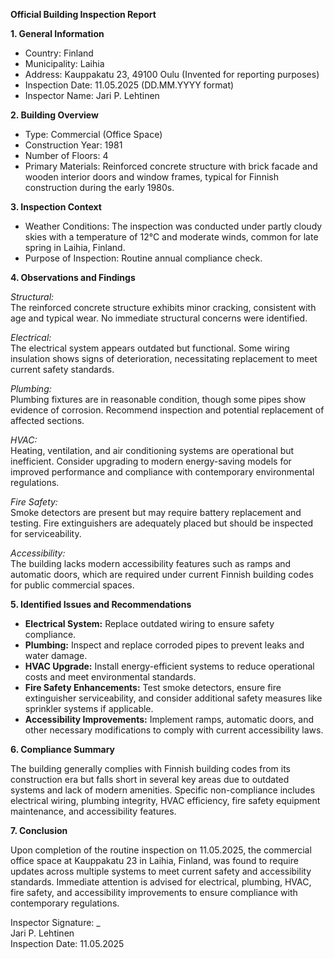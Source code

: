 **Official Building Inspection Report**

**1. General Information**

- Country: Finland
- Municipality: Laihia
- Address: Kauppakatu 23, 49100 Oulu (Invented for reporting purposes)
- Inspection Date: 11.05.2025 (DD.MM.YYYY format)
- Inspector Name: Jari P. Lehtinen

**2. Building Overview**

- Type: Commercial (Office Space)
- Construction Year: 1981
- Number of Floors: 4
- Primary Materials: Reinforced concrete structure with brick facade and wooden interior doors and window frames, typical for Finnish construction during the early 1980s.

**3. Inspection Context**

- Weather Conditions: The inspection was conducted under partly cloudy skies with a temperature of 12°C and moderate winds, common for late spring in Laihia, Finland.
- Purpose of Inspection: Routine annual compliance check.

**4. Observations and Findings**

*Structural:*  
The reinforced concrete structure exhibits minor cracking, consistent with age and typical wear. No immediate structural concerns were identified.

*Electrical:*  
The electrical system appears outdated but functional. Some wiring insulation shows signs of deterioration, necessitating replacement to meet current safety standards.

*Plumbing:*  
Plumbing fixtures are in reasonable condition, though some pipes show evidence of corrosion. Recommend inspection and potential replacement of affected sections.

*HVAC:*  
Heating, ventilation, and air conditioning systems are operational but inefficient. Consider upgrading to modern energy-saving models for improved performance and compliance with contemporary environmental regulations.

*Fire Safety:*  
Smoke detectors are present but may require battery replacement and testing. Fire extinguishers are adequately placed but should be inspected for serviceability.

*Accessibility:*  
The building lacks modern accessibility features such as ramps and automatic doors, which are required under current Finnish building codes for public commercial spaces.

**5. Identified Issues and Recommendations**

- **Electrical System:** Replace outdated wiring to ensure safety compliance.
- **Plumbing:** Inspect and replace corroded pipes to prevent leaks and water damage.
- **HVAC Upgrade:** Install energy-efficient systems to reduce operational costs and meet environmental standards.
- **Fire Safety Enhancements:** Test smoke detectors, ensure fire extinguisher serviceability, and consider additional safety measures like sprinkler systems if applicable.
- **Accessibility Improvements:** Implement ramps, automatic doors, and other necessary modifications to comply with current accessibility laws.

**6. Compliance Summary**

The building generally complies with Finnish building codes from its construction era but falls short in several key areas due to outdated systems and lack of modern amenities. Specific non-compliance includes electrical wiring, plumbing integrity, HVAC efficiency, fire safety equipment maintenance, and accessibility features.

**7. Conclusion**

Upon completion of the routine inspection on 11.05.2025, the commercial office space at Kauppakatu 23 in Laihia, Finland, was found to require updates across multiple systems to meet current safety and accessibility standards. Immediate attention is advised for electrical, plumbing, HVAC, fire safety, and accessibility improvements to ensure compliance with contemporary regulations.

Inspector Signature: _  
Jari P. Lehtinen  
Inspection Date: 11.05.2025